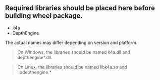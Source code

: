 ## Required libraries should be placed here before building wheel package.  

  - k4a
  - DepthEngine

The actual names may differ depending on version and platform.  

> On Windows, the libraries should be named k4a.dll and depthengine*.dll.  

> On Linux, the libraries should be named libk4a.so and libdepthengine.*  
